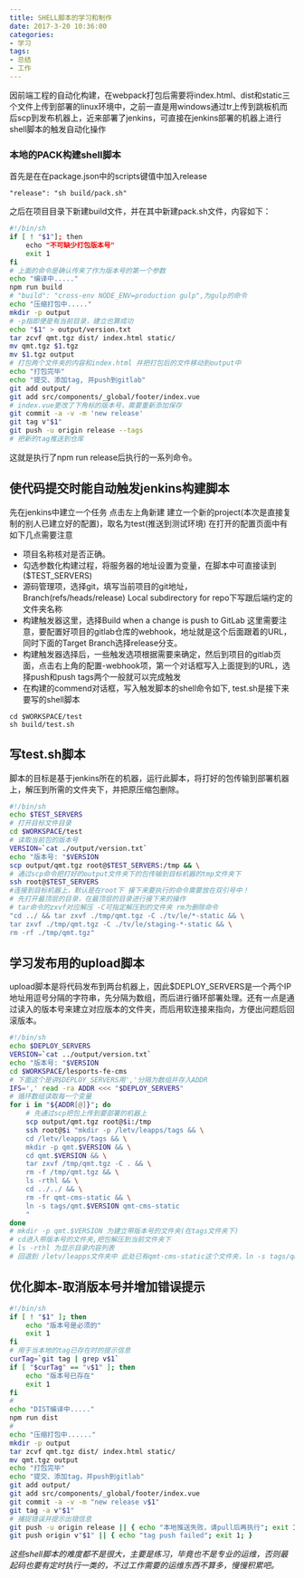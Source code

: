 ```yaml
---
title: SHELL脚本的学习和制作
date: 2017-3-20 10:36:00
categories:
- 学习
tags:
- 总结
- 工作
---
```

因前端工程的自动化构建，在webpack打包后需要将index.html、dist和static三个文件上传到部署的linux环境中，之前一直是用windows通过tr上传到跳板机而后scp到发布机器上，近来部署了jenkins，可直接在jenkins部署的机器上进行shell脚本的触发自动化操作
<!-- more -->
### 本地的PACK构建shell脚本

首先是在在package.json中的scripts键值中加入release

`"release": "sh build/pack.sh"`

之后在项目目录下新建build文件，并在其中新建pack.sh文件，内容如下：

```bash
#!/bin/sh
if [ ! "$1"]; then
    echo "不可缺少打包版本号"
    exit 1
fi
# 上面的命令是确认传来了作为版本号的第一个参数
echo "编译中....."
npm run build
# "build": "cross-env NODE_ENV=production gulp",为gulp的命令
echo "压缩打包中....."
mkdir -p output
# -p指即便是有当前目录，建立也算成功
echo "$1" > output/version.txt
tar zcvf qmt.tgz dist/ index.html static/
mv qmt.tgz $1.tgz
mv $1.tgz output
# 打包两个文件夹的内容和index.html 并把打包后的文件移动到output中
echo "打包完毕"
echo "提交、添加tag, 并push到gitlab"
git add output/
git add src/components/_global/footer/index.vue
# index.vue更改了下角标的版本号，需要重新添加保存
git commit -a -v -m 'new release'
git tag v"$1"
git push -u origin release --tags
# 把新的tag推送到仓库
```
这就是执行了npm run release后执行的一系列命令。

## 使代码提交时能自动触发jenkins构建脚本

先在jenkins中建立一个任务 点击左上角新建  建立一个新的project(本次是直接复制的别人已建立好的配置)，取名为test(推送到测试环境) 在打开的配置页面中有如下几点需要注意

- 项目名称核对是否正确。
- 勾选参数化构建过程，将服务器的地址设置为变量，在脚本中可直接读到($TEST_SERVERS)
- 源码管理项，选择git，填写当前项目的git地址，Branch(refs/heads/release) Local subdirectory for repo下写跟后端约定的文件夹名称
- 构建触发器这里，选择Build when a change is push to GitLab 这里需要注意，要配置好项目的gitlab仓库的webhook，地址就是这个后面跟着的URL，同时下面的Target Branch选择release分支。
- 构建触发器选择后，一些触发选项根据需要来确定，然后到项目的gitlab页面，点击右上角的配置-webhook项，第一个对话框写入上面提到的URL，选择push和push tags两个一般就可以完成触发
- 在构建的commend对话框，写入触发脚本的shell命令如下, test.sh是接下来要写的shell脚本
```
cd $WORKSPACE/test
sh build/test.sh
```

## 写test.sh脚本

脚本的目标是基于jenkins所在的机器，运行此脚本，将打好的包传输到部署机器上，解压到所需的文件夹下，并把原压缩包删除。

```bash
#!/bin/sh
echo $TEST_SERVERS
# 打开目标文件目录
cd $WORKSPACE/test
# 读取当前包的版本号
VERSION=`cat ./output/version.txt`
echo "版本号: "$VERSION
scp output/qmt.tgz root@$TEST_SERVERS:/tmp && \
# 通过scp命令把打好的output文件夹下的包传输到目标机器的tmp文件夹下
ssh root@$TEST_SERVERS 
#连接到目标机器上，默认是在root下 接下来要执行的命令需要放在双引号中！
# 先打开最顶层的目录，在最顶层的目录进行接下来的操作
# tar命令的zxvf对应解压 -C可指定解压到的文件夹 rm为删除命令
"cd ../ && tar zxvf ./tmp/qmt.tgz -C ./tv/le/*-static && \
tar zxvf ./tmp/qmt.tgz -C ./tv/le/staging-*-static && \
rm -rf ./tmp/qmt.tgz"
```

## 学习发布用的upload脚本

upload脚本是将代码发布到两台机器上，因此$DEPLOY_SERVERS是一个两个IP地址用逗号分隔的字符串，先分隔为数组，而后进行循环部署处理。还有一点是通过读入的版本号来建立对应版本的文件夹，而后用软连接来指向，方便出问题后回滚版本。

```bash
#!/bin/sh
echo $DEPLOY_SERVERS
VERSION=`cat ../output/version.txt`
echo "版本号: "$VERSION
cd $WORKSPACE/lesports-fe-cms
# 下面这个是讲$DEPLOY_SERVERS用','分隔为数组并存入ADDR
IFS=',' read -ra ADDR <<< "$DEPLOY_SERVERS"
# 循环数组读取每一个变量
for i in "${ADDR[@]}"; do
    # 先通过scp把包上传到要部署的机器上
    scp output/qmt.tgz root@$i:/tmp
    ssh root@$i "mkdir -p /letv/leapps/tags && \
    cd /letv/leapps/tags && \
    mkdir -p qmt.$VERSION && \
    cd qmt.$VERSION && \
    tar zxvf /tmp/qmt.tgz -C . && \
    rm -f /tmp/qmt.tgz && \
    ls -rthl && \
    cd ../../ && \
    rm -fr qmt-cms-static && \
    ln -s tags/qmt.$VERSION qmt-cms-static
    "
done
# mkdir -p qmt.$VERSION 为建立带版本号的文件夹(在tags文件夹下)
# cd进入带版本号的文件夹,把包解压到当前文件夹下
# ls -rthl 为显示目录内容列表
# 回退到 /letv/leapps文件夹中 此处已有qmt-cms-static这个文件夹，ln -s tags/qmt.$VERSION qmt-cms-static 就是把这个文件夹软连接到最新的带tag的文件夹上。
```

## 优化脚本-取消版本号并增加错误提示
```bash
#!/bin/sh
if [ ! "$1" ]; then
    echo "版本号是必须的"
    exit 1
fi
# 用于当本地的tag已存在时的提示信息
curTag=`git tag | grep v$1`
if [ "$curTag" == "v$1" ]; then
    echo "版本号已存在"
    exit 1
fi
#
echo "DIST编译中....."
npm run dist
#
echo "压缩打包中......"
mkdir -p output
tar zcvf qmt.tgz dist/ index.html static/
mv qmt.tgz output
echo "打包完毕"
echo "提交、添加tag，并push到gitlab"
git add output/
git add src/components/_global/footer/index.vue
git commit -a -v -m "new release v$1"
git tag -a v"$1"
# 捕捉错误并提示出错信息
git push -u origin release || { echo "本地推送失败，请pull后再执行"; exit 1; }
git push origin v"$1" || { echo "tag push failed"; exit 1; }
```

*这些shell脚本的难度都不是很大，主要是练习，毕竟也不是专业的运维，否则最起码也要有定时执行一类的，不过工作需要的运维东西不算多，慢慢积累吧。*